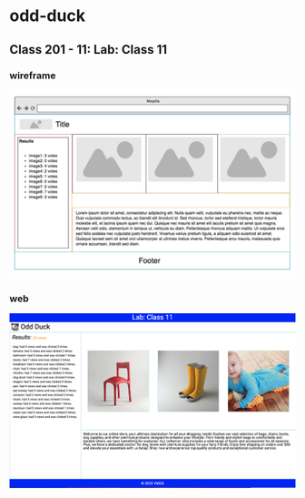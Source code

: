 # odd-duck

## Class 201 - 11: Lab: Class 11

### wireframe

![wireframe](assets/images/wireframe-odd-duck.jpeg)

### web

![wireframe](assets/images/odd-dock-sc.png)
